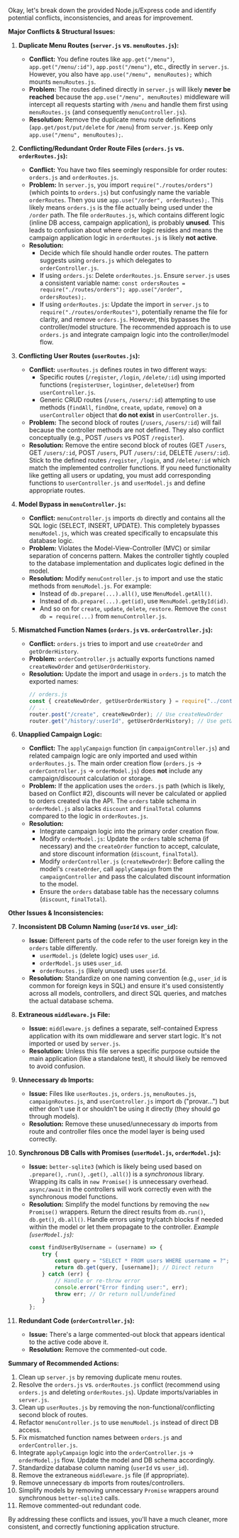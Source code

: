 Okay, let's break down the provided Node.js/Express code and identify potential conflicts, inconsistencies, and areas for improvement.

**Major Conflicts & Structural Issues:**

1.  **Duplicate Menu Routes (`server.js` vs. `menuRoutes.js`):**
    *   **Conflict:** You define routes like `app.get("/menu")`, `app.get("/menu/:id")`, `app.post("/menu")`, etc., directly in `server.js`. However, you also have `app.use("/menu", menuRoutes);` which mounts `menuRoutes.js`.
    *   **Problem:** The routes defined directly in `server.js` will likely **never be reached** because the `app.use("/menu", menuRoutes)` middleware will intercept all requests starting with `/menu` and handle them first using `menuRoutes.js` (and consequently `menuController.js`).
    *   **Resolution:** Remove the duplicate menu route definitions (`app.get/post/put/delete` for `/menu`) from `server.js`. Keep only `app.use("/menu", menuRoutes);`.

2.  **Conflicting/Redundant Order Route Files (`orders.js` vs. `orderRoutes.js`):**
    *   **Conflict:** You have two files seemingly responsible for order routes: `orders.js` and `orderRoutes.js`.
    *   **Problem:** In `server.js`, you import `require("./routes/orders")` (which points to `orders.js`) but confusingly name the variable `orderRoutes`. Then you use `app.use("/order", orderRoutes);`. This likely means `orders.js` is the file actually being used under the `/order` path. The file `orderRoutes.js`, which contains different logic (inline DB access, campaign application), is probably **unused**. This leads to confusion about where order logic resides and means the campaign application logic in `orderRoutes.js` is likely **not active**.
    *   **Resolution:**
        *   Decide which file should handle order routes. The pattern suggests using `orders.js` which delegates to `orderController.js`.
        *   If using `orders.js`: Delete `orderRoutes.js`. Ensure `server.js` uses a consistent variable name: `const ordersRoutes = require("./routes/orders"); app.use("/order", ordersRoutes);`.
        *   If using `orderRoutes.js`: Update the import in `server.js` to `require("./routes/orderRoutes")`, potentially rename the file for clarity, and remove `orders.js`. However, this bypasses the controller/model structure. The recommended approach is to use `orders.js` and integrate campaign logic into the controller/model flow.

3.  **Conflicting User Routes (`userRoutes.js`):**
    *   **Conflict:** `userRoutes.js` defines routes in two different ways:
        *   Specific routes (`/register`, `/login`, `/delete/:id`) using imported functions (`registerUser`, `loginUser`, `deleteUser`) from `userController.js`.
        *   Generic CRUD routes (`/users`, `/users/:id`) attempting to use methods (`findAll`, `findOne`, `create`, `update`, `remove`) on a `userController` object that **do not exist** in `userController.js`.
    *   **Problem:** The second block of routes (`/users`, `/users/:id`) will fail because the controller methods are not defined. They also conflict conceptually (e.g., POST `/users` vs POST `/register`).
    *   **Resolution:** Remove the entire second block of routes (GET `/users`, GET `/users/:id`, POST `/users`, PUT `/users/:id`, DELETE `/users/:id`). Stick to the defined routes `/register`, `/login`, and `/delete/:id` which match the implemented controller functions. If you need functionality like getting all users or updating, you must add corresponding functions to `userController.js` and `userModel.js` and define appropriate routes.

4.  **Model Bypass in `menuController.js`:**
    *   **Conflict:** `menuController.js` imports `db` directly and contains all the SQL logic (SELECT, INSERT, UPDATE). This completely bypasses `menuModel.js`, which was created specifically to encapsulate this database logic.
    *   **Problem:** Violates the Model-View-Controller (MVC) or similar separation of concerns pattern. Makes the controller tightly coupled to the database implementation and duplicates logic defined in the model.
    *   **Resolution:** Modify `menuController.js` to import and use the static methods from `menuModel.js`. For example:
        *   Instead of `db.prepare(...).all()`, use `MenuModel.getAll()`.
        *   Instead of `db.prepare(...).get(id)`, use `MenuModel.getById(id)`.
        *   And so on for `create`, `update`, `delete`, `restore`. Remove the `const db = require(...)` from `menuController.js`.

5.  **Mismatched Function Names (`orders.js` vs. `orderController.js`):**
    *   **Conflict:** `orders.js` tries to import and use `createOrder` and `getOrderHistory`.
    *   **Problem:** `orderController.js` actually exports functions named `createNewOrder` and `getUserOrderHistory`.
    *   **Resolution:** Update the import and usage in `orders.js` to match the exported names:
        ```javascript
        // orders.js
        const { createNewOrder, getUserOrderHistory } = require("../controllers/orderController");
        // ...
        router.post("/create", createNewOrder); // Use createNewOrder
        router.get("/history/:userId", getUserOrderHistory); // Use getUserOrderHistory
        ```

6.  **Unapplied Campaign Logic:**
    *   **Conflict:** The `applyCampaign` function (in `campaignController.js`) and related campaign logic are only imported and used within `orderRoutes.js`. The main order creation flow (`orders.js` -> `orderController.js` -> `orderModel.js`) does **not** include any campaign/discount calculation or storage.
    *   **Problem:** If the application uses the `orders.js` path (which is likely, based on Conflict #2), discounts will never be calculated or applied to orders created via the API. The `orders` table schema in `orderModel.js` also lacks `discount` and `finalTotal` columns compared to the logic in `orderRoutes.js`.
    *   **Resolution:**
        *   Integrate campaign logic into the primary order creation flow.
        *   Modify `orderModel.js`: Update the `orders` table schema (if necessary) and the `createOrder` function to accept, calculate, and store discount information (`discount`, `finalTotal`).
        *   Modify `orderController.js` (`createNewOrder`): Before calling the model's `createOrder`, call `applyCampaign` from the `campaignController` and pass the calculated discount information to the model.
        *   Ensure the `orders` database table has the necessary columns (`discount`, `finalTotal`).

**Other Issues & Inconsistencies:**

7.  **Inconsistent DB Column Naming (`userId` vs. `user_id`):**
    *   **Issue:** Different parts of the code refer to the user foreign key in the `orders` table differently.
        *   `userModel.js` (delete logic) uses `user_id`.
        *   `orderModel.js` uses `user_id`.
        *   `orderRoutes.js` (likely unused) uses `userId`.
    *   **Resolution:** Standardize on one naming convention (e.g., `user_id` is common for foreign keys in SQL) and ensure it's used consistently across all models, controllers, and direct SQL queries, and matches the actual database schema.

8.  **Extraneous `middleware.js` File:**
    *   **Issue:** `middleware.js` defines a separate, self-contained Express application with its own middleware and server start logic. It's not imported or used by `server.js`.
    *   **Resolution:** Unless this file serves a specific purpose outside the main application (like a standalone test), it should likely be removed to avoid confusion.

9.  **Unnecessary `db` Imports:**
    *   **Issue:** Files like `userRoutes.js`, `orders.js`, `menuRoutes.js`, `campaignRoutes.js`, and `userController.js` import `db` ("provar...") but either don't use it or shouldn't be using it directly (they should go through models).
    *   **Resolution:** Remove these unused/unnecessary `db` imports from route and controller files once the model layer is being used correctly.

10. **Synchronous DB Calls with Promises (`userModel.js`, `orderModel.js`):**
    *   **Issue:** `better-sqlite3` (which is likely being used based on `.prepare()`, `.run()`, `.get()`, `.all()`) is a *synchronous* library. Wrapping its calls in `new Promise()` is unnecessary overhead. `async/await` in the controllers will work correctly even with the synchronous model functions.
    *   **Resolution:** Simplify the model functions by removing the `new Promise()` wrappers. Return the direct results from `db.run()`, `db.get()`, `db.all()`. Handle errors using try/catch blocks if needed within the model or let them propagate to the controller.
        *Example (`userModel.js`):*
        ```javascript
        const findUserByUsername = (username) => {
            try {
                const query = "SELECT * FROM users WHERE username = ?";
                return db.get(query, [username]); // Direct return
            } catch (err) {
                // Handle or re-throw error
                console.error("Error finding user:", err);
                throw err; // Or return null/undefined
            }
        };
        ```

11. **Redundant Code (`orderController.js`):**
    *   **Issue:** There's a large commented-out block that appears identical to the active code above it.
    *   **Resolution:** Remove the commented-out code.

**Summary of Recommended Actions:**

1.  Clean up `server.js` by removing duplicate menu routes.
2.  Resolve the `orders.js` vs. `orderRoutes.js` conflict (recommend using `orders.js` and deleting `orderRoutes.js`). Update imports/variables in `server.js`.
3.  Clean up `userRoutes.js` by removing the non-functional/conflicting second block of routes.
4.  Refactor `menuController.js` to use `menuModel.js` instead of direct DB access.
5.  Fix mismatched function names between `orders.js` and `orderController.js`.
6.  Integrate `applyCampaign` logic into the `orderController.js` -> `orderModel.js` flow. Update the model and DB schema accordingly.
7.  Standardize database column naming (`userId` vs `user_id`).
8.  Remove the extraneous `middleware.js` file (if appropriate).
9.  Remove unnecessary `db` imports from routes/controllers.
10. Simplify models by removing unnecessary `Promise` wrappers around synchronous `better-sqlite3` calls.
11. Remove commented-out redundant code.

By addressing these conflicts and issues, you'll have a much cleaner, more consistent, and correctly functioning application structure.